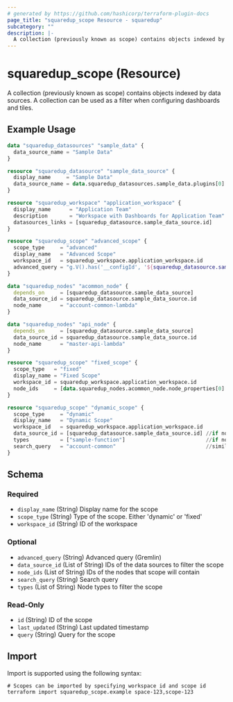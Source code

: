 ```yaml
---
# generated by https://github.com/hashicorp/terraform-plugin-docs
page_title: "squaredup_scope Resource - squaredup"
subcategory: ""
description: |-
  A collection (previously known as scope) contains objects indexed by data sources. A collection can be used as a filter when configuring dashboards and tiles.
---
```


# squaredup_scope (Resource)

A collection (previously known as scope) contains objects indexed by data sources. A collection can be used as a filter when configuring dashboards and tiles.

## Example Usage

```terraform
data "squaredup_datasources" "sample_data" {
  data_source_name = "Sample Data"
}

resource "squaredup_datasource" "sample_data_source" {
  display_name     = "Sample Data"
  data_source_name = data.squaredup_datasources.sample_data.plugins[0].display_name
}

resource "squaredup_workspace" "application_workspace" {
  display_name      = "Application Team"
  description       = "Workspace with Dashboards for Application Team"
  datasources_links = [squaredup_datasource.sample_data_source.id]
}

resource "squaredup_scope" "advanced_scope" {
  scope_type     = "advanced"
  display_name   = "Advanced Scope"
  workspace_id   = squaredup_workspace.application_workspace.id
  advanced_query = "g.V().has('__configId', '${squaredup_datasource.sample_data_source.id}').has('sourceId', 'sample-server-2')" //any gremlin query
}

data "squaredup_nodes" "acommon_node" {
  depends_on     = [squaredup_datasource.sample_data_source]
  data_source_id = squaredup_datasource.sample_data_source.id
  node_name      = "account-common-lambda"
}

data "squaredup_nodes" "api_node" {
  depends_on     = [squaredup_datasource.sample_data_source]
  data_source_id = squaredup_datasource.sample_data_source.id
  node_name      = "master-api-lambda"
}

resource "squaredup_scope" "fixed_scope" {
  scope_type   = "fixed"
  display_name = "Fixed Scope"
  workspace_id = squaredup_workspace.application_workspace.id
  node_ids     = [data.squaredup_nodes.acommon_node.node_properties[0].id, data.squaredup_nodes.api_node.node_properties[0].id]
}

resource "squaredup_scope" "dynamic_scope" {
  scope_type     = "dynamic"
  display_name   = "Dynamic Scope"
  workspace_id   = squaredup_workspace.application_workspace.id
  data_source_id = [squaredup_datasource.sample_data_source.id] //if no data source is provided, it will search within all
  types          = ["sample-function"]                          //if no type is provided, it will search within all
  search_query   = "account-common"                             //similar to search bar
}
```

<!-- schema generated by tfplugindocs -->
## Schema

### Required

- `display_name` (String) Display name for the scope
- `scope_type` (String) Type of the scope. Either 'dynamic' or 'fixed'
- `workspace_id` (String) ID of the workspace

### Optional

- `advanced_query` (String) Advanced query (Gremlin)
- `data_source_id` (List of String) IDs of the data sources to filter the scope
- `node_ids` (List of String) IDs of the nodes that scope will contain
- `search_query` (String) Search query
- `types` (List of String) Node types to filter the scope

### Read-Only

- `id` (String) ID of the scope
- `last_updated` (String) Last updated timestamp
- `query` (String) Query for the scope

## Import

Import is supported using the following syntax:

```shell
# Scopes can be imported by specifying workspace id and scope id
terraform import squaredup_scope.example space-123,scope-123
```
